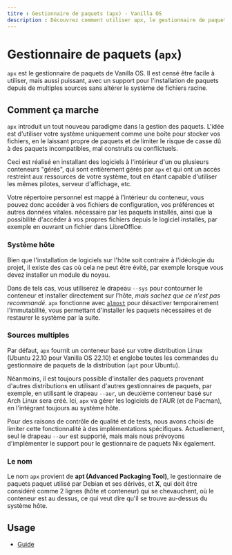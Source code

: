 ```yaml
---
titre : Gestionnaire de paquets (apx) - Vanilla OS
description : Découvrez comment utiliser apx, le gestionnaire de paquets de Vanilla OS.
---
```


# Gestionnaire de paquets (`apx`)
`apx` est le gestionnaire de paquets de Vanilla OS. Il est censé être facile à utiliser, 
mais aussi puissant, avec un support pour l'installation de paquets depuis de multiples sources sans altérer le système de fichiers racine.

## Comment ça marche
`apx` introduit un tout nouveau paradigme dans la gestion des paquets. 
L'idée est d'utiliser votre système uniquement comme une boîte pour stocker vos fichiers,
en le laissant propre de paquets et de limiter le risque de casse dû 
à des paquets incompatibles, mal construits ou conflictuels.

Ceci est réalisé en installant des logiciels à l'intérieur d'un ou plusieurs conteneurs "gérés", 
qui sont entièrement gérés par `apx` et qui ont un accès restreint aux ressources de votre système, 
tout en étant capable d'utiliser les mêmes pilotes, serveur d'affichage, etc.

Votre répertoire personnel est mappé à l'intérieur du conteneur, 
vous pouvez donc accéder à vos fichiers de configuration, vos préférences et autres données vitales. 
nécessaire par les paquets installés, ainsi que la possibilité d'accéder à vos propres fichiers depuis le logiciel 
installés, par exemple en ouvrant un fichier dans LibreOffice.

### Système hôte
Bien que l'installation de logiciels sur l'hôte soit contraire à l'idéologie du projet, 
il existe des cas où cela ne peut être évité, par exemple lorsque vous devez 
installer un module du noyau.

Dans de tels cas, vous utiliserez le drapeau `--sys` pour contourner le conteneur et 
installer directement sur l'hôte, *mais sachez que ce n'est pas recommandé*. `apx` 
fonctionne avec [`almost`](/docs/almost) pour désactiver temporairement l'immutabilité, 
vous permettant d'installer les paquets nécessaires et de restaurer le système par la suite.

### Sources multiples
Par défaut, `apx` fournit un conteneur basé sur votre distribution Linux (Ubuntu 22.10 pour Vanilla OS 22.10) 
et englobe toutes les commandes du gestionnaire de paquets de la distribution (`apt` pour Ubuntu).

Néanmoins, il est toujours possible d'installer des paquets provenant d'autres distributions 
en utilisant d'autres gestionnaires de paquets, par exemple, en utilisant le drapeau `--aur`, 
un deuxième conteneur basé sur Arch Linux sera créé. 
Ici, `apx` va gérer les logiciels de l'AUR (et de Pacman), en l'intégrant toujours au système hôte.

Pour des raisons de contrôle de qualité et de tests, nous avons choisi de limiter cette fonctionnalité 
à des implémentations spécifiques. Actuellement, seul le drapeau `--aur` est supporté, mais 
mais nous prévoyons d'implémenter le support pour le gestionnaire de paquets Nix également.

### Le nom
Le nom `apx` provient de **apt (Advanced Packaging Tool)**, le gestionnaire de paquets 
paquet utilisé par Debian et ses dérivés, et **X**, qui doit être considéré comme 
2 lignes (hôte et conteneur) qui se chevauchent, où le conteneur est au dessus, 
ce qui veut dire qu'il se trouve au-dessus du système hôte.

## Usage
- [Guide](/docs/apx/manpage.fr.md)
